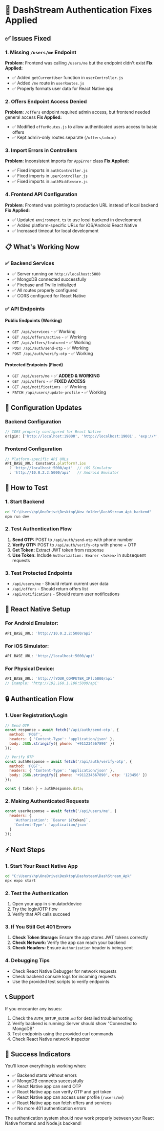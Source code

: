 # 🚀 DashStream Authentication Fixes Applied

## ✅ Issues Fixed

### 1. Missing `/users/me` Endpoint
**Problem:** Frontend was calling `/users/me` but the endpoint didn't exist
**Fix Applied:**
- ✅ Added `getCurrentUser` function in `userController.js`
- ✅ Added `/me` route in `userRoutes.js`
- ✅ Properly formats user data for React Native app

### 2. Offers Endpoint Access Denied
**Problem:** `/offers` endpoint required admin access, but frontend needed general access
**Fix Applied:**
- ✅ Modified `offerRoutes.js` to allow authenticated users access to basic offers
- ✅ Kept admin-only routes separate (`/offers/admin`)

### 3. Import Errors in Controllers
**Problem:** Inconsistent imports for `AppError` class
**Fix Applied:**
- ✅ Fixed imports in `authController.js`
- ✅ Fixed imports in `userController.js` 
- ✅ Fixed imports in `authMiddleware.js`

### 4. Frontend API Configuration
**Problem:** Frontend was pointing to production URL instead of local backend
**Fix Applied:**
- ✅ Updated `environment.ts` to use local backend in development
- ✅ Added platform-specific URLs for iOS/Android React Native
- ✅ Increased timeout for local development

## 📋 What's Working Now

### ✅ Backend Services
- ✅ Server running on `http://localhost:5000`
- ✅ MongoDB connected successfully
- ✅ Firebase and Twilio initialized
- ✅ All routes properly configured
- ✅ CORS configured for React Native

### ✅ API Endpoints

#### Public Endpoints (Working)
- `GET /api/services` - ✅ Working
- `GET /api/offers/active` - ✅ Working
- `GET /api/offers/featured` - ✅ Working
- `POST /api/auth/send-otp` - ✅ Working
- `POST /api/auth/verify-otp` - ✅ Working

#### Protected Endpoints (Fixed)
- `GET /api/users/me` - ✅ **ADDED & WORKING**
- `GET /api/offers` - ✅ **FIXED ACCESS**
- `GET /api/notifications` - ✅ Working
- `PATCH /api/users/update-profile` - ✅ Working

## 🔧 Configuration Updates

### Backend Configuration
```javascript
// CORS properly configured for React Native
origin: ['http://localhost:19000', 'http://localhost:19001', 'exp://*', ...]
```

### Frontend Configuration
```typescript
// Platform-specific API URLs
API_BASE_URL: Constants.platform?.ios 
  ? 'http://localhost:5000/api'  // iOS Simulator
  : 'http://10.0.2.2:5000/api'   // Android Emulator
```

## 🚀 How to Test

### 1. Start Backend
```bash
cd "C:\Users\hp\OneDrive\Desktop\New folder\DashStream_Apk_backend"
npm run dev
```

### 2. Test Authentication Flow
1. **Send OTP:** POST to `/api/auth/send-otp` with phone number
2. **Verify OTP:** POST to `/api/auth/verify-otp` with phone + OTP
3. **Get Token:** Extract JWT token from response
4. **Use Token:** Include `Authorization: Bearer <token>` in subsequent requests

### 3. Test Protected Endpoints
- `/api/users/me` - Should return current user data
- `/api/offers` - Should return offers list
- `/api/notifications` - Should return user notifications

## 📱 React Native Setup

### For Android Emulator:
```typescript
API_BASE_URL: 'http://10.0.2.2:5000/api'
```

### For iOS Simulator:
```typescript
API_BASE_URL: 'http://localhost:5000/api'
```

### For Physical Device:
```typescript
API_BASE_URL: 'http://[YOUR_COMPUTER_IP]:5000/api'
// Example: 'http://192.168.1.100:5000/api'
```

## 🔒 Authentication Flow

### 1. User Registration/Login
```javascript
// Send OTP
const response = await fetch('/api/auth/send-otp', {
  method: 'POST',
  headers: { 'Content-Type': 'application/json' },
  body: JSON.stringify({ phone: '+911234567890' })
});

// Verify OTP
const authResponse = await fetch('/api/auth/verify-otp', {
  method: 'POST',
  headers: { 'Content-Type': 'application/json' },
  body: JSON.stringify({ phone: '+911234567890', otp: '123456' })
});

const { token } = authResponse.data;
```

### 2. Making Authenticated Requests
```javascript
const userResponse = await fetch('/api/users/me', {
  headers: {
    'Authorization': `Bearer ${token}`,
    'Content-Type': 'application/json'
  }
});
```

## ⚡ Next Steps

### 1. Start Your React Native App
```bash
cd "C:\Users\hp\OneDrive\Desktop\Dashsteam\DashStream_Apk"
npx expo start
```

### 2. Test the Authentication
1. Open your app in simulator/device
2. Try the login/OTP flow
3. Verify that API calls succeed

### 3. If You Still Get 401 Errors
1. **Check Token Storage:** Ensure the app stores JWT tokens correctly
2. **Check Network:** Verify the app can reach your backend
3. **Check Headers:** Ensure `Authorization` header is being sent

### 4. Debugging Tips
- Check React Native Debugger for network requests
- Check backend console logs for incoming requests
- Use the provided test scripts to verify endpoints

## 📞 Support

If you encounter any issues:
1. Check the `AUTH_SETUP_GUIDE.md` for detailed troubleshooting
2. Verify backend is running: Server should show "Connected to MongoDB"
3. Test endpoints using the provided curl commands
4. Check React Native network inspector

## 🎉 Success Indicators

You'll know everything is working when:
- ✅ Backend starts without errors
- ✅ MongoDB connects successfully  
- ✅ React Native app can send OTP
- ✅ React Native app can verify OTP and get token
- ✅ React Native app can access user profile (`/users/me`)
- ✅ React Native app can fetch offers and services
- ✅ No more 401 authentication errors

The authentication system should now work properly between your React Native frontend and Node.js backend!
